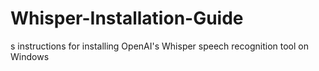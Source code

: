 # Whisper-Installation-Guide
s instructions for installing OpenAI's Whisper speech recognition tool on Windows
